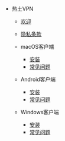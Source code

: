 - 热土VPN
  - [欢迎](guide.md)
  - [隐私条款](privacy.md)

  - macOS客户端
    - [安装](/macOS/)
    - [常见问题](/macOS/problems.md)

  - Android客户端
    - [安装](/Android/)
    - [常见问题](/Android/problems.md)

  - Windows客户端
    - [安装](/Windows/)
    - [常见问题](/Windows/problems.md)